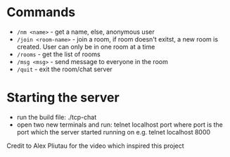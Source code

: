 # Commands

- `/nm <name>` - get a name, else, anonymous user
- `/join <room-name>` - join a room, if room doesn't exitst, a new room is created. User can only be in one room at a time
- `/rooms` - get the list of rooms
- `/msg <msg>` - send message to everyone in the room
- `/quit` - exit the room/chat server

# Starting the server
- run the build file: ./tcp-chat
- open two new terminals and run: telnet localhost port where port is the port which the server started running on e.g. telnet localhost 8000

Credit to Alex Pliutau for the video which inspired this project